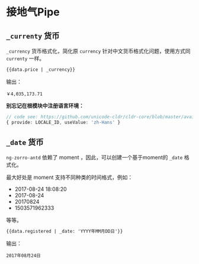 # 接地气Pipe

## `_currenty` 货币

`_currency` 货币格式化，简化原 `currency` 针对中文货币格式化问题，使用方式同 `currenty` 一样。

```html
{{data.price | _currency}}
```

输出：

```
￥4,035,173.71
```

**别忘记在根模块中注册语言环境：**

```typescript
// code see: https://github.com/unicode-cldr/cldr-core/blob/master/availableLocales.json
{ provide: LOCALE_ID, useValue: 'zh-Hans' }
```

## `_date` 货币

`ng-zorro-antd` 依赖了 moment ，因此，可以创建一个基于moment的 `_date` 格式化。

最大好处是 moment 支持不同种类的时间格式，例如：

+ 2017-08-24 18:08:20
+ 2017-08-24
+ 20170824
+ 1503571962333

等等。

```html
{{data.registered | _date: 'YYYY年MM月DD日'}}
```

输出：

```
2017年08月24日
```
